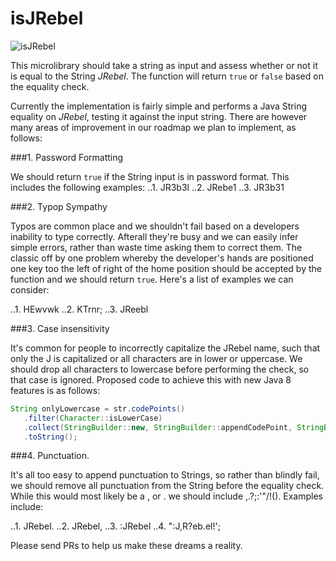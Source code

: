 # isJRebel

![isJRebel](https://zeroturnaround.com/wp-content/uploads/2016/04/isJRebel-April-fools-2016-v1.png "isJRebel Logo")

This microlibrary should take a string as input and assess whether or not it is equal to the String *JRebel*. The function will return `true` or `false` based on the equality check.

Currently the implementation is fairly simple and performs a Java String equality on *JRebel*, testing it against the input string. There are however many areas of improvement in our roadmap we plan to implement, as follows:

###1. Password Formatting

We should return `true` if the String input is in password format. This includes the following examples:
..1. JR3b3l
..2. JRebe1
..3. JR3b31

###2. Typop Sympathy

Typos are common place and we shouldn't fail based on a developers inability to type correctly. Afterall they're busy and we can easily infer simple errors, rather than waste time asking them to correct them. The classic off by one problem whereby the developer's hands are positioned one key too the left of right of the home position should be accepted by the function and we should return `true`. Here's a list of examples we can consider: 

..1. HEwvwk
..2. KTrnr;
..3. JReebl

###3. Case insensitivity

It's common for people to incorrectly capitalize the JRebel name, such that only the J is capitalized or all characters are in lower or uppercase. We should drop all characters to lowercase before performing the check, so that case is ignored. Proposed code to achieve this with new Java 8 features is as follows:

```java
String onlyLowercase = str.codePoints()
   .filter(Character::isLowerCase)
   .collect(StringBuilder::new, StringBuilder::appendCodePoint, StringBuilder::append)
   .toString();
```

###4. Punctuation.

It's all too easy to append punctuation to Strings, so rather than blindly fail, we should remove all punctuation from the String before the equality check. While this would most likely be a , or . we should include ,.?;:'"/\!(). Examples include:

..1. JRebel.
..2. JRebel,
..3. :JRebel
..4. ":J,R?eb.el!';

Please send PRs to help us make these dreams a reality.